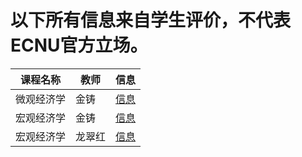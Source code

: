 # 以下所有信息来自学生评价，不代表ECNU官方立场。

| 课程名称| 教师 | 信息 |
|--------|-----|------|
| 微观经济学 | 金铸 | [信息](/ECNU-Course-Info/Course/wgjjx.md) |
| 宏观经济学 | 金铸 | [信息](/ECNU-Course-Info/Course/hgjjx.md) |
| 宏观经济学 | 龙翠红 | [信息](/ECNU-Course-Info/Course/hgjjx2.md) |

<script type=text/javascript>
window.onload = function() {
  var anchorElements = document.getElementsByTagName('a');
  for (var i in anchorElements)
      anchorElements[i].href = anchorElements[i].href.replace(.md, .html)
}
</script>

